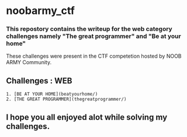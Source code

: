 # noobarmy_ctf
### This repostory contains the writeup for the web category challenges namely "The great programmer" and "Be at your home"
These challenges were present in the CTF competetion hosted by NOOB ARMY Community.
## Challenges : WEB
```
1. [BE AT YOUR HOME](beatyourhome/)
2. [THE GREAT PROGRAMMER](thegreatprogrammer/)
```

## I hope you all enjoyed alot while solving my challenges.
